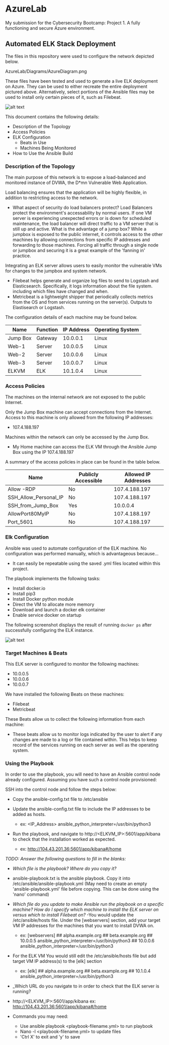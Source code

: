 # AzureLab
My submission for the Cybersecurity Bootcamp: Project 1. A fully functioning and secure Azure environment.
## Automated ELK Stack Deployment

The files in this repository were used to configure the network depicted below.

AzureLab/Diagrams/AzureDiagram.png

These files have been tested and used to generate a live ELK deployment on Azure. They can be used to either recreate the entire deployment pictured above. Alternatively, select portions of the Ansible files may be used to install only certain pieces of it, such as Filebeat.

![alt text](https://github.com/AzureLab/Ansible/install-elk.txt.png "")

This document contains the following details:
- Description of the Topology
- Access Policies
- ELK Configuration
  - Beats in Use
  - Machines Being Monitored
- How to Use the Ansible Build


### Description of the Topology

The main purpose of this network is to expose a load-balanced and monitored instance of DVWA, the D*mn Vulnerable Web Application.

Load balancing ensures that the application will be highly flexible, in addition to restricting access to the network.
- What aspect of security do load balancers protect? Load Balancers protect the environment's accessability by normal users. If one VM server is experiencing unexpected errors or is down for scheduled maintenance, the load balancer will direct traffic to a VM server that is still up and active. What is the advantage of a jump box? While a jumpbox is exposed to the public internet, it controls access to the other machines by allowing connections from specific IP addresses and forwarding to those machines. Forcing all traffic through a single node or jumpbox and securing it is a great example of the 'fanning in' practice.

Integrating an ELK server allows users to easily monitor the vulnerable VMs for changes to the jumpbox and system network.
- Filebeat helps generate and organize log files to send to Logstash and Elasticsearch. Specifically, it logs information about the file system. including which files have changed and when.
- Metricbeat is a lightweight shipper that periodically collects metrics from the OS and from services running on the server(s). Outputs to Elastisearch or Logstash.

The configuration details of each machine may be found below.

| Name     | Function | IP Address | Operating System |
|----------|----------|------------|------------------|
| Jump Box | Gateway  | 10.0.0.1   | Linux            |
| Web-1    | Server   | 10.0.0.5   | Linux            |
| Web-2    | Server   | 10.0.0.6   | Linux            |
| Web-3    | Server   | 10.0.0.7   | Linux            |
| ELKVM    | ELK      | 10.1.0.4   | Linux            |

### Access Policies

The machines on the internal network are not exposed to the public Internet. 

Only the Jump Box machine can accept connections from the Internet. Access to this machine is only allowed from the following IP addresses:
- 107.4.188.197

Machines within the network can only be accessed by the Jump Box.
- My Home machine can access the ELK VM through the Ansible Jump Box using the IP 107.4.188.197

A summary of the access policies in place can be found in the table below.

| Name                 | Publicly Accessible | Allowed IP Addresses |
|----------------------|---------------------|----------------------|
| Allow -RDP           | No                  | 107.4.188.197        |
| SSH_Allow_Personal_IP| No                  | 107.4.188.197        |
| SSH_from_Jump_Box    | Yes                 | 10.0.0.4             |
| AllowPort80MyIP      | No                  | 107.4.188.197        |
| Port_5601            | No                  | 107.4.188.197        |

### Elk Configuration

Ansible was used to automate configuration of the ELK machine. No configuration was performed manually, which is advantageous because...
- It can easily be repeatable using the saved .yml files located within this project.

The playbook implements the following tasks:
- Install docker.io
- Install pip3
- Install Docker python module
- Direct the VM to allocate more memory
- Download and launch a docker elk container
- Enable service docker on startup

The following screenshot displays the result of running `docker ps` after successfully configuring the ELK instance.

![alt text](https://github.com/AzureLab/Ansible/Images/docker_ps_afterELK.png "")

### Target Machines & Beats
This ELK server is configured to monitor the following machines:
- 10.0.0.5
- 10.0.0.6
- 10.0.0.7

We have installed the following Beats on these machines:
- Filebeat
- Metricbeat

These Beats allow us to collect the following information from each machine:
- These beats allow us to monitor logs indicated by the user to alert if any changes are made to a log or file contained within. This helps to keep record of the services running on each server as well as the operating system.

### Using the Playbook
In order to use the playbook, you will need to have an Ansible control node already configured. Assuming you have such a control node provisioned: 

SSH into the control node and follow the steps below:
- Copy the ansible-config.txt file to /etc/ansible
- Update the ansible-config.txt file to include the IP addresses to be added as hosts.
	- ex: <IP_Address> ansible_python_interpreter=/usr/bin/python3

- Run the playbook, and navigate to http://<ELKVM_IP>:5601/app/kibana to check that the installation worked as expected.
	- ex: http://104.43.201.36:5601/app/kibana#/home

_TODO: Answer the following questions to fill in the blanks:_
- _Which file is the playbook? Where do you copy it?_
- ansible-playbook.txt is the ansible playbook. Copy it into /etc/ansible/ansible-playbook.yml (May need to create an empty 'ansible-playbook.yml' file before copying. This can be done using the 'nano' command)

- _Which file do you update to make Ansible run the playbook on a specific machine? How do I specify which machine to install the ELK server on versus which to install Filebeat on?_
-You would update the /etc/ansible/hosts file. Under the [webservers] section, add your target VM IP addresses for the machines that you want to install DVWA on.
	- ex:  [webservers]
 	       ## alpha.example.org
 	       ## beta.example.org
  	       ## 10.0.0.5 ansible_python_interpreter=/usr/bin/python3
  	       ## 10.0.0.6 ansible_python_interpreter=/usr/bin/python3
- For the ELK VM You would still edit the /etc/ansible/hosts file but add target VM IP address(s) to the [elk] section 
	- ex: [elk]
	      ## alpha.example.org
 	      ## beta.example.org
  	      ## 10.1.0.4 ansible_python_interpreter=/usr/bin/python3

- _Which URL do you navigate to in order to check that the ELK server is running?
- http://<ELKVM_IP>:5601/app/kibana
	ex: http://104.43.201.36:5601/app/kibana#/home

- Commands you may need:
	- Use ansible playbook <playbook-filename.yml> to run playbook
	- Nano -l <playbook-filename.yml> to update files
	- 'Ctrl X' to exit and 'y' to save
